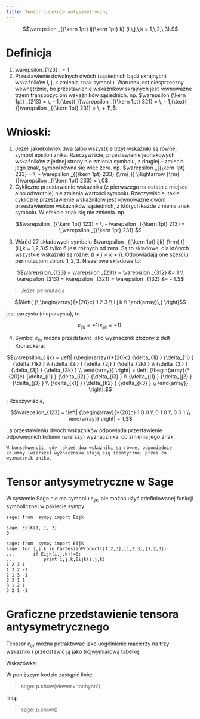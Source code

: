 ```yaml
---
title: Tensor zupełnie antysymetryczny
---
```


$$\varepsilon _{{\kern 1pt} ij{\kern 1pt} k} (i,\,j,\,k = 1,\,2,\,3).$$

Definicja
=========

1.  \\varepsilon\_{123} : = 1
2.  Przestawienie dowolnych dwóch (sąsiednich bądź skrajnych) wskaźników
    i, j, k zmienia znak symbolu. Warunek jest niesprzeczny wewnętrznie,
    bo przestawienie wskaźników skrajnych jest równoważne trzem
    transpozycjom wskaźników sąsiednich. np. $\varepsilon
    {\kern 1pt} _{213} = \, - 1,{\text{ }}\varepsilon _{{\kern 1pt}
    321} = \, - 1,{\text{ }}\varepsilon _{{\kern 1pt} 231} = \, + 1\,$.

Wnioski:
========

1.  Jeżeli jakiekolwiek dwa (albo wszystkie trzy) wskaźniki są równe,
    symbol epsilon znika. Rzeczywiście, przestawienie jednakowych
    wskaźników z jednej strony nie zmienia symbolu, z drugiej – zmienia
    jego znak, symbol równa się więc zeru. np. $\varepsilon
    _{{\kern 1pt} 233} = \, - \varepsilon _{{\kern 1pt} 233} {\rm{ }}
    \Rightarrow {\rm{ }}\varepsilon _{{\kern 1pt} 233} = \,0$.
2.  Cykliczne przestawienie wskaźnika (z pierwszego na ostatnie miejsce
    albo odwrotnie) nie zmienia wartości symbolu. Rzeczywiście, takie
    cykliczne przestawienie wskaźników jest równoważne dwóm
    przestawieniom wskaźników sąsiednich, z których każde zmienia znak
    symbolu. W efekcie znak się nie zmienia. np.

$$\varepsilon _{{\kern 1pt} 123}  = \, - \varepsilon _{{\kern 1pt} 213}  = \,\varepsilon _{{\kern 1pt} 231}.$$

3.  Wśród 27 składowych symbolu $\varepsilon _{{\kern 1pt} ijk}
    {\rm{ }}(i,j,k = 1,2,3)$ tylko 6 jest różnych od zera. Są to
    składowe, dla których wszystkie wskaźniki są różne: $(i \ne j
    \ne k \ne i)$. Odpowiadają one sześciu permutacjom zbioru ${
    1,2,3}$. Niezerowe składowe to:

$$\varepsilon_{123}  = \varepsilon _{231}  = \varepsilon _{312}  &= 1 \\
\varepsilon_{213}  = \varepsilon _{321}  = \varepsilon _{132}  &=  - 1.$$

> Jeżeli permutacja

$$\left( {\,\begin{array}{*{20}c}  1   2   3 \\  i   j   k \\ \end{array}\,} \right)$$


 jest parzysta (nieparzysta), to

$$\varepsilon _{ijk}  =  + 1 (\varepsilon _{ijk}  =  - 1).$$

4.  Symbol $\varepsilon_{ijk}$ można przedstawić jako wyznacznik złożony
    z delt Kroneckera:

$$\varepsilon_{ ijk}  = \left| {\begin{array}{*{20}c}    {\delta_{1i} }  {\delta_{1j} }  {\delta_{1k} }  \\    {\delta_{2i} }  {\delta_{2j} }  {\delta_{2k} }  \\    {\delta_{3i} }  {\delta_{3j} }  {\delta_{3k} }  \\ \end{array}} \right| = \left| {\begin{array}{*{20}c}    {\delta_{i1} }  {\delta_{i2} }  {\delta_{i3} }  \\    {\delta_{j1} }  {\delta_{j2} }  {\delta_{j3} }  \\    {\delta_{k1} }  {\delta_{k2} }  {\delta_{k3} }  \\ \end{array}} \right|.$$

:   Rzeczywiście,

$$\varepsilon_{123}  = \left| {\begin{array}{*{20}c}    1  0  0  \\    0  1  0  \\    0  0  1  \\ \end{array}} \right| = 1,$$

:   a przestawieniu dwóch wskaźników odpowiada przestawienie
    odpowiednich kolumn (wierszy) wyznacznika, co zmienia jego znak.

    W konsekwencji, gdy jakieś dwa wskaźniki są równe, odpowiednie
    kolumny (wiersze) wyznacznika stają się identyczne, przez co
    wyznacznik znika.

Tensor antysymetryczne w Sage
=============================

W systemie Sage nie ma symbolu $\varepsilon_{ijk}$, ale można użyć
zdefiniowanej funkcji symbolicznej w pakiecie sympy:

``` {.sourceCode .python}
sage: from  sympy import Eijk
```

``` {.sourceCode .python}
sage: Eijk(1, 1, 2)
0
```

``` {.sourceCode .python}
sage: from  sympy import Eijk
sage: for i,j,k in CartesianProduct([1,2,3],[1,2,3],[1,2,3]):
...       if Eijk(i,j,k)!=0:
...           print i,j,k,Eijk(i,j,k)
1 2 3 1
1 3 2 -1
2 1 3 -1
2 3 1 1
3 1 2 1
3 2 1 -1
```

Graficzne przedstawienie tensora antysymetrycznego
==================================================

Tenssor $\varepsilon_{ijk}$ można potraktować jako uogólnienie macierzy
na trzy wskaźniki i przedstawić ją jako trójwymiarową tabelkę.

Wskazówka:

W poniższym kodzie zastąpić linię:

> sage: p.show(viewer='tachyon')

linią:

> sage: p.show()
